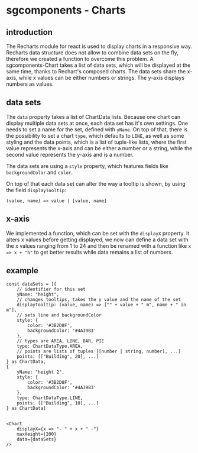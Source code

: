 # sgcomponents - Charts

## introduction
The Recharts module for react is used to display charts in a responsive way. Recharts data structure does not allow to combine data sets on the fly, therefore we created a function to overcome this problem. A sgcomponents-Chart takes a list of data sets, which will be displayed at the same time, thanks to Rechart's composed charts. The data sets share the x-axis, while x values can be either numbers or strings. The y-axis displays numbers as values.

## data sets
The `data` property takes a list of ChartData lists. Because one chart can display multiple data sets at once, each data set has it's own settings. One needs to set a name for the set, defined with `yName`. On top of that, there is the possibility to set a chart `type`, which defaults to `LINE`, as well as some styling and the data points, which is a list of tuple-like lists, where the first value represents the x-axis and can be either a number or a string, while the second value represents the y-axis and is a number.

The data sets are using a `style` property, which features fields like `backgroundColor` and `color`. 

On top of that each data set can alter the way a tooltip is shown, by using the field `displayTooltip`: 

``` (value, name) => value | [value, name] ``` 

## x-axis
We implemented a function, which can be set with the `displayX` property. It alters x values before getting displayed, we now can define a data set with the x values ranging from 1 to 24 and then be renamed with a function like ``` x => x + "h" ``` to get better results while data remains a list of numbers.

## example

```
const dataSets = [{
	// identifier for this set
	yName: "height",
	// changes tooltips, takes the y value and the name of the set
	displayTooltip: (value, name) => ["" + value + " m", name + " in m"],
	// sets line and backgroundColor
	style: {
		color: '#3B2D8F',
		backgroundColor: '#4A39B3'
	},
	// types are AREA, LINE, BAR, PIE
	type: ChartDataType.AREA,
	// points are lists of tuples [[number | string, number], ...]
	points: [["Building", 20], ...]
} as ChartData,
{
	yName: "height 2",
	style: {
		color: '#3B2D8F',
		backgroundColor: '#4A39B3'
	},
	type: ChartDataType.LINE,
	points: [["Building", 10], ...]
} as ChartData]


<Chart 
	displayX={x => "- " + x + " -"}
	maxHeight={200}
	data={dataSets}
/>
```